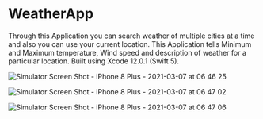

# WeatherApp
Through this Application you can search weather of multiple cities at a time and also you can use your current location.
This Application tells Minimum and Maximum temperature, Wind speed and description of weather for a particular location.
Built using Xcode 12.0.1 (Swift 5).

![Simulator Screen Shot - iPhone 8 Plus - 2021-03-07 at 06 46 25](https://user-images.githubusercontent.com/20082753/110226467-64f6ce80-7f11-11eb-983a-8a8107a159be.png)

![Simulator Screen Shot - iPhone 8 Plus - 2021-03-07 at 06 47 02](https://user-images.githubusercontent.com/20082753/110226472-78a23500-7f11-11eb-9140-b2a662770a8d.png)

![Simulator Screen Shot - iPhone 8 Plus - 2021-03-07 at 06 47 06](https://user-images.githubusercontent.com/20082753/110226476-8061d980-7f11-11eb-9188-bd44e1788f24.png)
